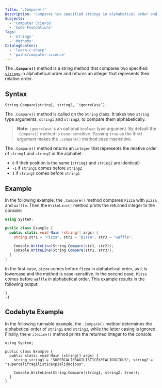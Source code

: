 ```yaml
---
Title: '.Compare()'
Description: 'Compares two specified strings in alphabetical order and returns an integer that represents their relative order.'
Subjects:
  - 'Computer Science'
  - 'Code Foundations'
Tags:
  - 'Strings'
  - 'Methods'
CatalogContent:
  - 'learn-c-sharp'
  - 'paths/computer-science'
---
```


The **`.Compare()`** method is a string method that compares two specified [`strings`](https://www.codecademy.com/resources/docs/c-sharp/strings) in alphabetical order and returns an integer that represents their relative order.

## Syntax

```pseudo
String.Compare(string1, string2, `ignoreCase`);
```

The `.Compare()` method is called on the `String` class. It takes two `string` type arguments, `string1` and `string2`, to compare them alphabetically.

> **Note:** `ignoreCase` is an optional `boolean` type argument. By default the `.Compare()` method is case-sensitive. Passing `true` as the third argument makes the `.Compare()` method case insensitive.

The `.Compare()` method returns an `integer` that represents the relative order of `string1` and `string2` in the alphabet:

- `0` if their position is the same (`string1` and `string2` are identical)
- `-1` if `string1` comes before `string2`
- `1` if `string2` comes before `string1`

## Example

In the following example, the `.Compare()` method compares `Pizza` with `pizza` and `waffle`. Then the `WriteLine()` method prints the returned integer to the console:

```cs
using System;

public class Example {
  public static void Main (string[] args) {
    string str1 = "Pizza", str2 = "pizza", str3 = "waffle";

    Console.WriteLine(String.Compare(str1, str2));
    Console.WriteLine(String.Compare(str1, str3));
  }
}
```

In the first case, `pizza` comes before `Pizza` in alphabetical order, as it is lowercase and the method is case-sensitive. In the second case, `Pizza` comes before `waffle` in alphabetical order. This example results in the following output:

```shell
1
-1
```

## Codebyte Example

In the following runnable example, the `.Compare()` method determines the alphabetical order of `string1` and `string2`, while the letter casing is ignored. Finally, the `WriteLine()` method prints the returned integer to the console.

```codebyte/csharp
using System;

public class Example {
  public static void Main (string[] args) {
    string string1 = "SUPERCALIFRAGILISTICEXPIALIDOCIOUS", string2 = "supercalifragilisticexpialidocious";

    Console.WriteLine(String.Compare(string1, string2, true));
  }
}
```
